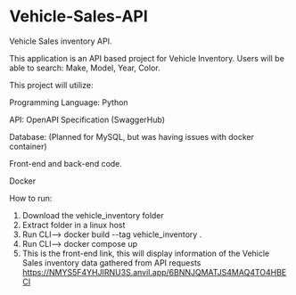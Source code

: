 # Vehicle-Sales-API
Vehicle Sales inventory API. 

This application is an API based project for Vehicle Inventory. Users will be able
to search: Make, Model, Year, Color.

This project will utilize:

  Programming Language: Python
  
  API: OpenAPI Specification (SwaggerHub)
  
  Database: (Planned for MySQL, but was having issues with docker container)
  
  Front-end and back-end code.
  
  Docker
  
  How to run:
  
  1. Download the vehicle_inventory folder
  2. Extract folder in a linux host
  3. Run CLI--> docker build --tag vehicle_inventory .
  4. Run CLI--> docker compose up
  5. This is the front-end link, this will display information of the Vehicle Sales inventory data gathered from API requests
  https://NMYS5F4YHJIRNU3S.anvil.app/6BNNJQMATJS4MAQ4TO4HBECI
  
